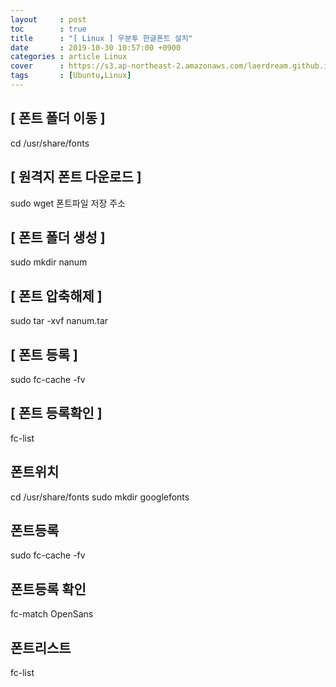 ```yaml
---
layout     : post
toc        : true
title      : "[ Linux ] 우분투 한글폰트 설치"
date       : 2019-10-30 10:57:00 +0900
categories : article Linux
cover      : https://s3.ap-northeast-2.amazonaws.com/laerdream.github.io/cover/ubuntu.jpg
tags       : [Ubuntu,Linux]
---
```


## [ 폰트 폴더 이동 ]
cd /usr/share/fonts

## [ 원격지 폰트 다운로드 ]
sudo wget 폰트파일 저장 주소

## [ 폰트 폴더 생성 ]
sudo mkdir nanum

## [ 폰트 압축해제 ]
sudo tar -xvf nanum.tar

## [ 폰트 등록 ]
sudo fc-cache -fv

## [ 폰트 등록확인 ]
fc-list

## 폰트위치
cd /usr/share/fonts
sudo mkdir googlefonts

## 폰트등록
sudo fc-cache -fv

## 폰트등록 확인
fc-match OpenSans

## 폰트리스트
fc-list


